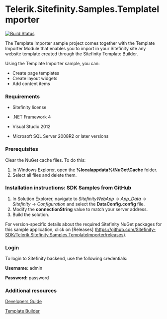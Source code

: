 Telerik.Sitefinity.Samples.TemplateImporter
===========================================

[![Build Status](http://sdk-jenkins-ci.cloudapp.net/buildStatus/icon?job=Telerik.Sitefinity.Samples.TemplateImporter.CI)](http://sdk-jenkins-ci.cloudapp.net/job/Telerik.Sitefinity.Samples.TemplateImporter.CI/)

The Template Importer sample project comes together with the Template Importer Module that enables you to import in your Sitefinity site any website template created through the Sitefinity Template Builder.

Using the Template Importer sample, you can:

* Create page templates 
* Create layout widgets 
* Add content items 


### Requirements

* Sitefinity license

* .NET Framework 4

* Visual Studio 2012

* Microsoft SQL Server 2008R2 or later versions

### Prerequisites

Clear the NuGet cache files. To do this:

1. In Windows Explorer, open the **%localappdata%\NuGet\Cache** folder.
2. Select all files and delete them.


### Installation instructions: SDK Samples from GitHub


1. In Solution Explorer, navigate to _SitefinityWebApp_ -> *App_Data* -> _Sitefinity_ -> _Configuration_ and select the **DataConfig.config** file. 
2. Modify the **connectionString** value to match your server address.
3. Build the solution.

For version-specific details about the required Sitefinity NuGet packages for this sample application, click on [Releases]
 (https://github.com/Sitefinity-SDK/Telerik.Sitefinity.Samples.TemplateImporter/releases).


### Login

To login to Sitefinity backend, use the following credentials: 

**Username:** admin

**Password:** password


### Additional resources

[Developers Guide](http://www.sitefinity.com/documentation/documentationarticles/developers-guide)

[Template Builder](http://www.sitefinity.com/documentation/documentationarticles/template-builder)
